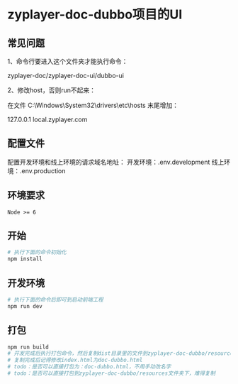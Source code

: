 # zyplayer-doc-dubbo项目的UI

## 常见问题

1、命令行要进入这个文件夹才能执行命令：

zyplayer-doc/zyplayer-doc-ui/dubbo-ui

2、修改host，否则run不起来：

在文件 C:\Windows\System32\drivers\etc\hosts 末尾增加：

127.0.0.1 local.zyplayer.com

## 配置文件

配置开发环境和线上环境的请求域名地址：
开发环境：.env.development
线上环境：.env.production

## 环境要求

`Node >= 6`

## 开始

``` bash
# 执行下面的命令初始化
npm install
```

## 开发环境

``` bash
# 执行下面的命令后即可到启动前端工程
npm run dev
```

## 打包

``` bash
npm run build
# 开发完成后执行打包命令，然后复制dist目录里的文件到zyplayer-doc-dubbo/resources目录下
# 复制完成后记得修改index.html为doc-dubbo.html
# todo：是否可以直接打包为：doc-dubbo.html，不用手动改名字
# todo：是否可以直接打包到zyplayer-doc-dubbo/resources文件夹下，难得复制
```

